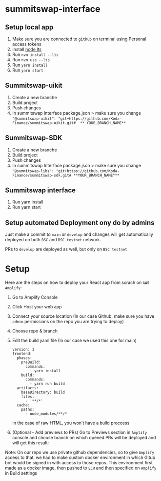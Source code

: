 # summitswap-interface

## Setup local app
1. Make sure you are connected to `github` on terminal using Personal access tokens
2. Install [node lts](https://tecadmin.net/install-nvm-macos-with-homebrew/) 
3. Run `nvm install --lts`
4. Run `nvm use --lts`
5. Run `yarn install`
6. Run `yarn start`

## Summitswap-uikit
1. Create a new branche
2. Build project
3. Push changes
4. In summitswap Interface package.json > make sure you change	`"@summitswap-uikit": "git+https://github.com/Koda-Finance/summitswap-uikit.git#  ** YOUR_BRANCH_NAME** `

## Summitswap-SDK
1. Create a new branche
2. Build project
3. Push changes
4. In summitswap Interface package.json > make sure you change	`"@summitswap-libs": "git+https://github.com/Koda-Finance/summitswap-sdk.git# **YOUR_BRANCH_NAME"**`

## Summitswap interface
1. Run yarn install
2. Run yarn start
    

## Setup automated Deployment ony do by admins

Just make a commit to `main` or `develop` and changes will get automatically deployed on both `BSC` and `BSC testnet` network.

PRs to `develop` are deployed as well, but only on `BSC testnet`

# Setup

Here are the steps on how to deploy your React app from scrach on `AWS Amplify`:

1. Go to Amplify Console
2. Click Host your web app
3. Connect your source location (In our case Github, make sure you have `admin` permissions on the repo you are trying to deploy)
4. Choose repo & branch
5. Edit the build yaml file (In our case we used this one for main)

    ``` YML
    version: 1
    frontend:
      phases:
        preBuild:
          commands:
            - yarn install
        build:
          commands:
            - yarn run build
      artifacts:
        baseDirectory: build
        files:
          - '**/*'
      cache:
        paths:
          - node_modules/**/*
    ```
    In the case of raw HTML, you won't have a build proccess
6. (Optional - Add previews to PRs) Go to Previews section in `Amplify` console and choose branch on which opened PRs will be deployed and will get this result:

Note: 
  On our repo we use private github dependencies, so to give `Amplify` access to that, we had to make custom docker environment in which Gitub bot would be signed in with access to those repos.
  This environment first made as a docker image, then pushed to `ECR` and then specified on `Amplify` in Build settings


